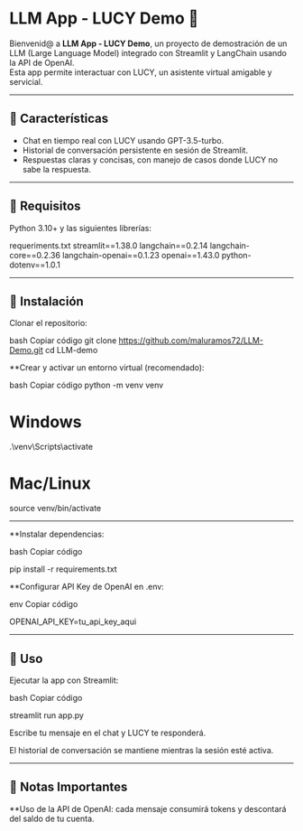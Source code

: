 # LLM App - LUCY Demo 🤖

Bienvenid@ a **LLM App - LUCY Demo**, un proyecto de demostración de un LLM (Large Language Model)
integrado con Streamlit y LangChain usando la API de OpenAI.  
Esta app permite interactuar con LUCY, un asistente virtual amigable y servicial.

---

## 🔹 Características
- Chat en tiempo real con LUCY usando GPT-3.5-turbo.  
- Historial de conversación persistente en sesión de Streamlit.  
- Respuestas claras y concisas, con manejo de casos donde LUCY no sabe la respuesta.  

---

## 🔹 Requisitos

Python 3.10+ y las siguientes librerías:

requeriments.txt
        streamlit==1.38.0
        langchain==0.2.14
        langchain-core==0.2.36
        langchain-openai==0.1.23
        openai==1.43.0
        python-dotenv==1.0.1

---

## 🔹 Instalación

Clonar el repositorio:

bash
Copiar código
git clone https://github.com/maluramos72/LLM-Demo.git
cd LLM-demo

**Crear y activar un entorno virtual (recomendado):

bash
Copiar código
python -m venv venv

# Windows
.\venv\Scripts\activate
# Mac/Linux
source venv/bin/activate

---

**Instalar dependencias:

bash
Copiar código

pip install -r requirements.txt

**Configurar API Key de OpenAI en .env:

env
Copiar código

OPENAI_API_KEY=tu_api_key_aqui

---

## 🔹 Uso

Ejecutar la app con Streamlit:

bash
Copiar código

streamlit run app.py

Escribe tu mensaje en el chat y LUCY te responderá.

El historial de conversación se mantiene mientras la sesión esté activa.

---

## 🔹 Notas Importantes
**Uso de la API de OpenAI: cada mensaje consumirá tokens y descontará del saldo de tu cuenta.


